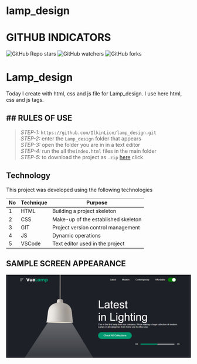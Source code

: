 # lamp_design
 
# GITHUB INDICATORS

![GitHub Repo stars](https://img.shields.io/github/stars/IlkinLion/lamp_design?style=for-the-badge)
![GitHub watchers](https://img.shields.io/github/watchers/IlkinLion/lamp_design?style=for-the-badge)
![GitHub forks](https://img.shields.io/github/forks/IlkinLion/lamp_design?style=for-the-badge)

  # Lamp_design

Today I create with html, css and js file for Lamp_design. I use here html, css and js tags. 
## ## RULES OF USE

> *STEP-1:* `https://github.com/IlkinLion/lamp_design.git` <br/>
> *STEP-2:*  enter the `Lamp_design` folder that appears <br/>
> *STEP-3:*  open the folder you are in in a text editor <br/>
> *STEP-4:*  run the  all the`index.html` files in the main folder <br/>
> *STEP-5:*  to download the project as `.zip`  [here](https://github.com/cavidsuleyman/Ballon-Game/archive/refs/heads/master.zip) click <br/>


## Technology

This project was developed using the following technologies

| No | Technique | Purpose |
| - | ---------- | --------------------- |
| 1 | HTML | Building a project skeleton |
| 2 | CSS |  Make-up of the established skeleton |
| 3 | GIT |  Project version control management |
| 4 | JS | Dynamic operations |
| 5 | VSCode | Text editor used in the project |


## SAMPLE SCREEN APPEARANCE

![There was a screenshot here](./screen1.PNG)
